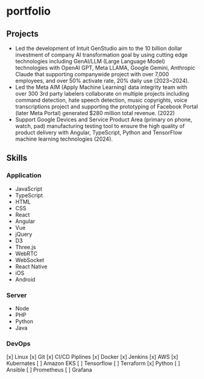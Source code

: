 # portfolio

## Projects

* Led the development of Intuit GenStudio aim to the 10 billion dollar investment of company AI transformation goal by using cutting edge technologies including GenAI/LLM (Large Language Model) technologies with OpenAI GPT, Meta LLAMA, Google Gemini, Anthropic Claude that supporting companywide project with over 7,000 employees, and over 50% activate rate, 20% daily use (2023~2024). 
* Led the Meta AIM (Apply Machine Learning) data integrity team with over 300 3rd party labelers collaborate on multiple projects including command detection, hate speech detection, music copyrights, voice transcriptions project and supporting the prototyping of Facebook Portal (later Meta Portal) generated $280 million total revenue. (2022)
* Support Google Devices and Service Product Area (primary on phone, watch, pad) manufacturing testing tool to ensure the high quality of product delivery with Angular, TypeScript, Python and TensorFlow machine learning technologies (2024).

## Skills

### Application
- JavaScript
- TypeScript
- HTML
- CSS
- React
- Angular
- Vue
- jQuery
- D3
- Three.js
- WebRTC
- WebSocket
- React Native
- iOS
- Android

### Server
- Node
- PHP
- Python
- Java

### DevOps
[x] Linux
[x] Git
[x] CI/CD Piplines
[x] Docker
[x] Jenkins
[x] AWS
[x] Kubernates
[ ] Amazon EKS
[ ] Tensorflow
[ ] Terraform
[x] Python
[ ] Ansible
[ ] Prometheus
[ ] Grafana
